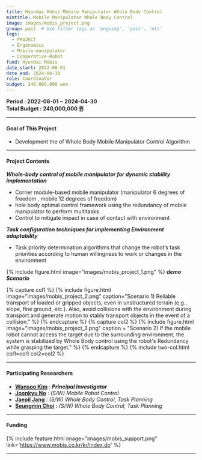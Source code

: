 ```yaml
---
title: Hyundai Mobis Mobile Manipulator Whole Body Control
mintitle: Mobile Manipulator Whole Body Control
image: images/mobis_project.png
group: past  # Use filter tags as 'ongoing', 'past', 'etc'
tags:
  - PROJECT
  - Ergonomics
  - Mobile-manipulator
  - Cooperative-Robot
fund: Hyundai Mobis
date_start: 2022-08-01
date_end: 2024-04-30
role: Coordinator
budget: 240,000,000 won
---
```

**<i class="fas fa-sync"></i> Period : 2022-08-01 ~ 2024-04-30**   
**<i class="fas fa-won-sign"></i> Total Budget : 240,000,000 원**     


***   
#### <i class="fas fa-edit"></i>  **Goal of This Project**
* Development the of Whole Body Mobile Manipulator Control Algorithm

***    
#### <i class="far fa-edit"></i>  **Project Contents**   

**_Whole-body control of mobile manipulator for dynamic stability implementation_**    
- Corner module-based mobile manipulator (manipulator 6 degrees of freedom , mobile 12 degrees of freedom)
- hole body optimal control  framework using the redundancy of mobile manipulator to perform multitasks 
- Control to mitigate impact in case of contact with environment


**_Task configuration techniques for implementing Environment adaptability_**
- Task priority determination algorithms that change the robot’s task priorities according to human willingness to work or changes in the environment

{%
  include figure.html
  image="images/mobis_project_1.png"
%}
**_demo Scenario_**

{% capture col1 %}
{%
  include figure.html
  image="images/mobis_project_2.png"
  caption="Scenario 1) Reliable transport of loaded or gripped objects, even in unstructured terrain (e.g., slope, fine ground, etc.). Also, avoid collisions with the environment during transport and generate motion to stably transport objects in the event of a collision."
%}
{% endcapture %}
{% capture col2 %}
{%
  include figure.html
  image="images/mobis_project_3.png"
  caption = "Scenario 2) If the mobile robot cannot access the target due to the surrounding environment, the system is stabilized by Whole Body control using the robot's Redundancy while grasping the target."
%}
{% endcapture %}
{% include two-col.html col1=col1 col2=col2 %}  

***    
#### **<i class="fas fa-user-circle"></i> Participating Researchers**
* [**Wansoo Kim**](http://harco.hanyang.ac.kr/members/Wansoo-Kim.html)   : **_Principal Investigator_**  
* [**Joonkyu No**](http://harco.hanyang.ac.kr/members/Joonkyu-No.html)   :    *(S/W) Mobile Robot Control*
* [**Jaepil Jang**](http://harco.hanyang.ac.kr/members/Jaepil-Jang.html)   :   *(S/W) Whole Body Control, Task Planning*
* [**Seungmin Choi**](http://harco.hanyang.ac.kr/members/Seungmin-Choi.html)   :   *(S/W) Whole Body Control, Task Planning*

***

#### **<i class="fas fa-money-bill-wave-alt"></i> Funding**
{%
  include feature.html
  image="images/mobis_support.png"
  link='https://www.mobis.co.kr/kr/index.do'
%}   
***   